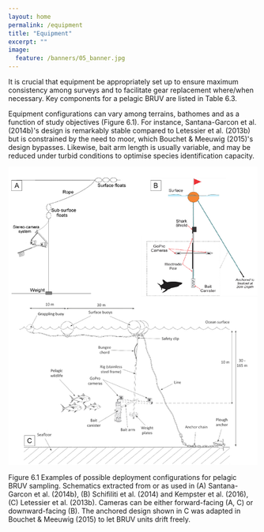 ```yaml
---
layout: home
permalink: /equipment
title: "Equipment"
excerpt: ""
image:
  feature: /banners/05_banner.jpg
---
```

It is crucial that equipment be appropriately set up to ensure maximum consistency among surveys and to facilitate gear replacement where/when necessary. Key components for a pelagic BRUV are listed in Table 6.3.

Equipment configurations can vary among terrains, bathomes and as a function of study objectives (Figure 6.1). For instance, Santana-Garcon et al. (2014b)'s design is remarkably stable compared to Letessier et al.  (2013b) but is constrained by the need to moor, which Bouchet & Meeuwig (2015)'s design bypasses. Likewise, bait arm length is usually variable, and may be reduced under turbid conditions to optimise species identification capacity.

![alt_text](images/figures/figure_1.png "figure 6.1")

Figure 6.1 Examples of possible deployment configurations for pelagic BRUV sampling. Schematics extracted from or as used in (A) Santana-Garcon et al. (2014b), (B) Schifiliti et al. (2014) and Kempster et al. (2016), (C) Letessier et al. (2013b). Cameras can be either forward-facing (A, C) or downward-facing (B). The anchored design shown in C was adapted in Bouchet & Meeuwig (2015) to let BRUV units drift freely.
